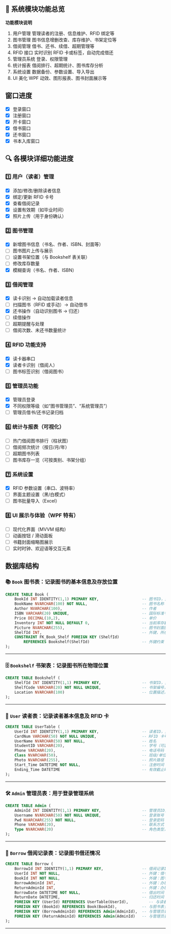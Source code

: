 ## 🧭 系统模块功能总览

**功能模块说明**

1. 用户管理 管理读者的注册、信息维护、RFID 绑定等
2. 图书管理 图书信息增删改查、库存维护、书架定位等
3. 借阅管理 借书、还书、续借、超期管理等
4. RFID 接口 实时识别 RFID 卡或标签，自动完成借还
5. 管理员系统 登录、权限管理
6. 统计报表 借阅排行、超期统计、图书库存分析
7. 系统设置 数据备份、参数设置、导入导出
8. UI 美化 WPF 动效、图形报表、图书封面展示等

## 窗口进度

- [x] 登录窗口
- [x] 注册窗口
- [x] 开卡窗口
- [x] 借书窗口
- [x] 还书窗口
- [x] 书本入库窗口

## 🔍 各模块详细功能进度

### 1️⃣ 用户（读者）管理

- [x] 添加/修改/删除读者信息
- [x] 绑定/更新 RFID 卡号
- [x] 查看借阅记录
- [x] 设置有效期（如毕业时间）
- [x] 照片上传（用于身份确认）

### 2️⃣ 图书管理

- [x] 新增图书信息（书名、作者、ISBN、封面等）
- [ ] 图书图片上传与展示
- [ ] 设置书架位置（与 Bookshelf 表关联）
- [ ] 修改库存数量
- [x] 模糊查询（书名、作者、ISBN）

### 3️⃣ 借阅管理

- [x] 读卡识别 → 自动加载读者信息
- [ ] 扫描图书（RFID 或手动）→ 自动借书
- [x] 还书操作（自动识别图书 → 归还）
- [ ] 续借操作
- [ ] 超期提醒与处理
- [ ] 借阅次数、未还书数量统计

### 4️⃣ RFID 功能支持

- [x] 读卡器串口
- [x] 读者卡识别（借阅人）
- [ ] 图书标签识别（借阅图书）

### 5️⃣ 管理员功能

- [x] 管理员登录
- [x] 不同权限等级（如“图书管理员”、“系统管理员”）
- [ ] 管理员借书/还书记录归档

### 6️⃣ 统计与报表（可视化）

- [ ] 热门借阅图书排行（柱状图）
- [ ] 借阅频次统计（按日/月/年）
- [ ] 超期图书列表
- [ ] 图书库存一览（可按类别、书架分组）

### 7️⃣ 系统设置

- [x] RFID 参数设置（串口、波特率）
- [ ] 界面主题设置（黑/白模式）
- [ ] 图书批量导入（Excel）

### 8️⃣ UI 展示与体验（WPF 特有）

- [ ] 现代化界面（MVVM 结构）
- [ ] 动画按钮 / 滑动面板
- [ ] 书籍封面缩略图展示
- [ ] 实时时钟、欢迎语等交互元素

## 数据库结构

### 📚 `Book` 图书表：记录图书的基本信息及存放位置

```sql
CREATE TABLE Book (
    BookId INT IDENTITY(1,1) PRIMARY KEY,                   -- 图书ID，主键
    BookName NVARCHAR(100) NOT NULL,                        -- 图书名称
    Author NVARCHAR(100),                                   -- 作者
    ISBN VARCHAR(20) UNIQUE,                                -- 国际标准书号
    Price DECIMAL(10,2),                                    -- 单价
    Inventory INT NOT NULL DEFAULT 0,                       -- 当前库存数量
    Picture NVARCHAR(255),                                  -- 图书封面图片路径（相对路径或 URL）
    ShelfId INT,                                            -- 外键，所在书架编号
    CONSTRAINT FK_Book_Shelf FOREIGN KEY (ShelfId)
        REFERENCES Bookshelf(ShelfId)                       -- 外键约束：关联书架表
);
```

---

### 🗄️ `Bookshelf` 书架表：记录图书所在物理位置

```sql
CREATE TABLE Bookshelf (
    ShelfId INT IDENTITY(1,1) PRIMARY KEY,                  -- 书架ID，主键
    ShelfCode VARCHAR(20) NOT NULL UNIQUE,                  -- 书架编号，如 A1、B2
    Location NVARCHAR(100)                                  -- 位置描述，例如“二楼右侧”
);
```

---

### 👤 `User` 读者表：记录读者基本信息及 RFID 卡

```sql
CREATE TABLE UserTable (
    UserId INT IDENTITY(1,1) PRIMARY KEY,                   -- 读者ID，主键
    CardNum VARCHAR(50) NOT NULL UNIQUE,                    -- RFID 卡号，唯一识别读者
    UserName NVARCHAR(50) NOT NULL,                         -- 姓名
    StudentID VARCHAR(20),                                  -- 学号（可选）
    Phone VARCHAR(20),                                      -- 电话号码
    Class NVARCHAR(50),                                     -- 班级/单位
    Photo NVARCHAR(255),                                    -- 照片路径（头像）
    Start_Time DATETIME NOT NULL,                           -- 注册时间
    Ending_Time DATETIME                                    -- 有效截止时间（可用于控制借阅权限）
);
```

---

### 🛠 `Admin` 管理员表：用于登录管理系统

```sql
CREATE TABLE Admin (
    AdminId INT IDENTITY(1,1) PRIMARY KEY,                  -- 管理员ID，主键
    Username NVARCHAR(50) NOT NULL UNIQUE,                  -- 登录账号（唯一）
    Pwd NVARCHAR(255) NOT NULL,                             -- 登录密码（建议加密存储）
    Phone VARCHAR(20),                                      -- 联系方式
    Type NVARCHAR(20)                                       -- 角色类型，例如“超级管理员”、“图书管理员”
);
```

---

### 📄 `Borrow` 借阅记录表：记录图书借还情况

```sql
CREATE TABLE Borrow (
    BorrowId INT IDENTITY(1,1) PRIMARY KEY,                 -- 借阅记录ID，主键
    UserId INT NOT NULL,                                    -- 外键：借书人ID
    BookId INT NOT NULL,                                    -- 外键：图书ID
    BorrowAdminId INT,                                      -- 外键：办理借书的管理员ID
    ReturnAdminId INT,                                      -- 外键：办理还书的管理员ID
    BorrowDate DATETIME NOT NULL,                           -- 借出时间
    ReturnDate DATETIME,                                    -- 归还时间（未归还为 NULL）
    FOREIGN KEY (UserId) REFERENCES UserTable(UserId),         -- 与读者表关联
    FOREIGN KEY (BookId) REFERENCES Book(BookId),           -- 与图书表关联
    FOREIGN KEY (BorrowAdminId) REFERENCES Admin(AdminId),  -- 与管理员表关联
    FOREIGN KEY (ReturnAdminId) REFERENCES Admin(AdminId)   -- 与管理员表关联
);
```

---
